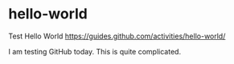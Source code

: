 # hello-world
Test Hello World https://guides.github.com/activities/hello-world/

I am testing GitHub today. This is quite complicated.
